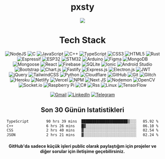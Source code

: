 
<div align="center">
  <h1>pxsty</h1>

<img src="https://komarev.com/ghpvc/?username=pxsty0&style=for-the-badge">

 
  <!--
  <img src="https://github-readme-stats.vercel.app/api?username=pxsty0&show_icons=true&hide=&count_private=true&title_color=0891b2&text_color=ffffff&icon_color=0891b2&bg_color=1c1917&hide_border=true&show_icons=true" height="200"> 

  <img src="https://github-readme-stats.vercel.app/api?username=pxsty0&show_icons=true&theme=dracula&hide_border=true" width="%100" height="150px" alt="stats" />
<img src="https://github-readme-stats.vercel.app/api/top-langs/?username=pxsty0&layout=compact&theme=dracula&hide_border=true" width="%100" height="150px" alt="stats" /> 
-->



# Tech Stack
![NodeJS](https://img.shields.io/badge/node.js-6DA55F?style=for-the-badge&logo=node.js&logoColor=white)
![C](https://img.shields.io/badge/c-%2300599C.svg?style=for-the-badge&logo=c&logoColor=white)
![JavaScript](https://img.shields.io/badge/javascript-%23323330.svg?style=for-the-badge&logo=javascript&logoColor=%23F7DF1E)
![C++](https://img.shields.io/badge/c++-%2300599C.svg?style=for-the-badge&logo=c%2B%2B&logoColor=white)
![TypeScript](https://img.shields.io/badge/typescript-%23007ACC.svg?style=for-the-badge&logo=typescript&logoColor=white)
![CSS3](https://img.shields.io/badge/css3-%231572B6.svg?style=for-the-badge&logo=css3&logoColor=white)
![HTML5](https://img.shields.io/badge/html5-%23E34F26.svg?style=for-the-badge&logo=html5&logoColor=white)
![Rust](https://img.shields.io/badge/rust-%23000000.svg?style=for-the-badge&logo=rust&logoColor=white)
![Espressif](https://img.shields.io/badge/espressif-E7352C.svg?style=for-the-badge&logo=espressif&logoColor=white)
![ESP32](https://img.shields.io/badge/ESP32-%23000000.svg?style=for-the-badge&logo=espressif&logoColor=white)
![STM32](https://img.shields.io/badge/-STM32-03234B?style=for-the-badge&logo=STMicroelectronics&logoColor=white)
![Arduino](https://img.shields.io/badge/-Arduino-00979D?style=for-the-badge&logo=Arduino&logoColor=white)
![Figma](https://img.shields.io/badge/figma-%23F24E1E.svg?style=for-the-badge&logo=figma&logoColor=white)
![MongoDB](https://img.shields.io/badge/MongoDB-%234ea94b.svg?style=for-the-badge&logo=mongodb&logoColor=white)
![Mongoose](https://img.shields.io/static/v1?style=for-the-badge&message=Mongoose&color=880000&logo=Mongoose&logoColor=FFFFFF&label=)
![React](https://img.shields.io/badge/react-%2320232a.svg?style=for-the-badge&logo=react&logoColor=%2361DAFB)
![Firebase](https://img.shields.io/badge/firebase-%23039BE5.svg?style=for-the-badge&logo=firebase)
![SQLite](https://img.shields.io/badge/sqlite-%2307405e.svg?style=for-the-badge&logo=sqlite&logoColor=white)
![Ionic](https://img.shields.io/badge/Ionic-%233880FF.svg?style=for-the-badge&logo=Ionic&logoColor=white)
![Android Studio](https://img.shields.io/badge/Android%20Studio-3DDC84.svg?style=for-the-badge&logo=android-studio&logoColor=white)
![Bootstrap](https://img.shields.io/badge/bootstrap-%23563D7C.svg?style=for-the-badge&logo=bootstrap&logoColor=white)
![Chart.js](https://img.shields.io/badge/chart.js-F5788D.svg?style=for-the-badge&logo=chart.js&logoColor=white)
![Fastify](https://img.shields.io/badge/fastify-%23000000.svg?style=for-the-badge&logo=fastify&logoColor=white)
![Express.js](https://img.shields.io/badge/express.js-%23404d59.svg?style=for-the-badge&logo=express&logoColor=%2361DAFB)
![Electron.js](https://img.shields.io/badge/Electron-191970?style=for-the-badge&logo=Electron&logoColor=white)
![JWT](https://img.shields.io/badge/JWT-black?style=for-the-badge&logo=JSON%20web%20tokens)
![jQuery](https://img.shields.io/badge/jquery-%230769AD.svg?style=for-the-badge&logo=jquery&logoColor=white)
![TailwindCSS](https://img.shields.io/badge/tailwindcss-%2338B2AC.svg?style=for-the-badge&logo=tailwind-css&logoColor=white)
![Python](https://img.shields.io/badge/python-3670A0?style=for-the-badge&logo=python&logoColor=ffdd54)
![Cloudflare](https://img.shields.io/badge/Cloudflare-F38020?style=for-the-badge&logo=Cloudflare&logoColor=white)
![GitHub](https://img.shields.io/badge/github-%23121011.svg?style=for-the-badge&logo=github&logoColor=white)
![Git](https://img.shields.io/badge/git-%23F05033.svg?style=for-the-badge&logo=git&logoColor=white)
![Glitch](https://img.shields.io/badge/glitch-%233333FF.svg?style=for-the-badge&logo=glitch&logoColor=white)
![Heroku](https://img.shields.io/badge/heroku-%23430098.svg?style=for-the-badge&logo=heroku&logoColor=white)
![Netlify](https://img.shields.io/badge/netlify-%23000000.svg?style=for-the-badge&logo=netlify&logoColor=%2300C7B7)
![Vercel](https://img.shields.io/badge/vercel-%23000000.svg?style=for-the-badge&logo=vercel&logoColor=white)
![NPM](https://img.shields.io/badge/NPM-%23CB3837.svg?style=for-the-badge&logo=npm&logoColor=white)
![Next JS](https://img.shields.io/badge/Next-black?style=for-the-badge&logo=next.js&logoColor=white)
![Nodemon](https://img.shields.io/badge/NODEMON-%23323330.svg?style=for-the-badge&logo=nodemon&logoColor=%BBDEAD)
![OpenCV](https://img.shields.io/badge/opencv-%23white.svg?style=for-the-badge&logo=opencv&logoColor=white)
![Socket.io](https://img.shields.io/badge/Socket.io-black?style=for-the-badge&logo=socket.io&badgeColor=010101)
![Raspberry Pi](https://img.shields.io/badge/-RaspberryPi-C51A4A?style=for-the-badge&logo=Raspberry-Pi)
![C#](https://img.shields.io/badge/c%23-%23239120.svg?style=for-the-badge&logo=c-sharp&logoColor=white)
![Rss](https://img.shields.io/badge/rss-F88900?style=for-the-badge&logo=rss&logoColor=white)
![Linux](https://img.shields.io/badge/Linux-FCC624?style=for-the-badge&logo=linux&logoColor=black)
![TensorFlow](https://img.shields.io/badge/TensorFlow-%23FF6F00.svg?style=for-the-badge&logo=TensorFlow&logoColor=white)

<!--
# GitHub Stats
<table align="center" border="0" cellpadding="0" cellspacing="0">
  <thead>
    <tr>
      <td>
        <img
          src="https://github-readme-stats.vercel.app/api?username=pxsty0&show_icons=true&locale=en&theme=tokyonight&count_private=true"
          alt="GitHub Stats"
        />
      </td>
      <td>
        <img
          src="https://streak-stats.demolab.com/?user=pxsty0&theme=tokyonight&count_private=true"
          alt="GitHub Stats"
        />
      </td>
    </tr>
  </thead>
</table> -->

[![Gmail](https://img.shields.io/badge/Gmail-D14836?style=for-the-badge&logo=gmail&logoColor=white)](mailto:pxsty@pxserv.net) [![LinkedIn](https://img.shields.io/badge/linkedin-%230077B5.svg?style=for-the-badge&logo=linkedin&logoColor=white)](https://www.linkedin.com/in/mustafakok0/) [![Telegram](https://img.shields.io/badge/Telegram-2CA5E0?style=for-the-badge&logo=telegram&logoColor=white)](https://t.me/pxsty)

## Son 30 Günün Istatistikleri

<!--START_SECTION:waka-->

```txt
TypeScript        90 hrs 39 mins  █████████████████████▒░░░   85.92 %
C++               6 hrs 26 mins   █▓░░░░░░░░░░░░░░░░░░░░░░░   06.10 %
CSS               2 hrs 40 mins   ▓░░░░░░░░░░░░░░░░░░░░░░░░   02.54 %
JSON              2 hrs 21 mins   ▓░░░░░░░░░░░░░░░░░░░░░░░░   02.24 %
```

<!--END_SECTION:waka-->

   <h4>GitHub'da sadece küçük işleri public olarak paylaştığım için projeler ve diğer sorular için iletişime geçebilirsiniz.</h4>
</div>
